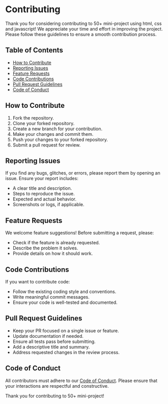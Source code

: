 # Contributing 

Thank you for considering contributing to 50+ mini-project using html, css and javascript! We appreciate your time and effort in improving the project. Please follow these guidelines to ensure a smooth contribution process.

## Table of Contents
- [How to Contribute](#how-to-contribute)
- [Reporting Issues](#reporting-issues)
- [Feature Requests](#feature-requests)
- [Code Contributions](#code-contributions)
- [Pull Request Guidelines](#pull-request-guidelines)
- [Code of Conduct](#code-of-conduct)

## How to Contribute
1. Fork the repository.
2. Clone your forked repository.
3. Create a new branch for your contribution.
4. Make your changes and commit them.
5. Push your changes to your forked repository.
6. Submit a pull request for review.

## Reporting Issues
If you find any bugs, glitches, or errors, please report them by opening an issue. Ensure your report includes:
- A clear title and description.
- Steps to reproduce the issue.
- Expected and actual behavior.
- Screenshots or logs, if applicable.

## Feature Requests
We welcome feature suggestions! Before submitting a request, please:
- Check if the feature is already requested.
- Describe the problem it solves.
- Provide details on how it should work.

## Code Contributions
If you want to contribute code:
- Follow the existing coding style and conventions.
- Write meaningful commit messages.
- Ensure your code is well-tested and documented.

## Pull Request Guidelines
- Keep your PR focused on a single issue or feature.
- Update documentation if needed.
- Ensure all tests pass before submitting.
- Add a descriptive title and summary.
- Address requested changes in the review process.

## Code of Conduct
All contributors must adhere to our [Code of Conduct](CODE_OF_CONDUCT.md). Please ensure that your interactions are respectful and constructive.

Thank you for contributing to 50+ mini-project! 
